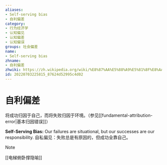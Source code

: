 ```yaml
---
aliases:
- Self-serving bias
- 自利偏差
category:
- 行为经济学
- 认知偏见
- 认知偏差
- 认知偏误
groups: 社会偏差
name:
- Self-serving bias
zhname:
- 自利偏差
zhwiki: https://zh.wikipedia.org/wiki/%E8%87%AA%E5%88%A9%E5%81%8F%E8%AA%A4
id: 20220703225815_87624d52995c4d02
---
```


# 自利偏差

将成功归因于自己，而将失败归因于环境。（参见[[fundamental-attribution-error|基本归因错误]]）

**Self-Serving Bias:** Our failures are situational, but our successes are our responsibility. 自私偏见：失败总是有原因的，但成功全靠自己。

> [!NOTE]
> [[电梯俯卧撑隐喻]]

